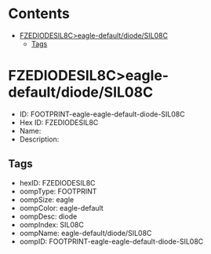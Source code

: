 



Contents
========

* [FZEDIODESIL8C>eagle-default/diode/SIL08C](#fzediodesil8ceagle-defaultdiodesil08c)
	* [Tags](#tags)

# FZEDIODESIL8C>eagle-default/diode/SIL08C

- ID: FOOTPRINT-eagle-eagle-default-diode-SIL08C
- Hex ID: FZEDIODESIL8C
- Name: 
- Description: 

## Tags

- hexID: FZEDIODESIL8C
- oompType: FOOTPRINT
- oompSize: eagle
- oompColor: eagle-default
- oompDesc: diode
- oompIndex: SIL08C
- oompName: eagle-default/diode/SIL08C
- oompID: FOOTPRINT-eagle-eagle-default-diode-SIL08C
